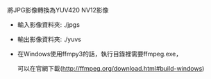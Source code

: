將JPG影像轉換為YUV420 NV12影像
* 輸入影像資料夾: ./jpgs
* 輸出影像資料夾: ./yuvs
* 在Windows使用ffmpy3的話，執行目錄裡需要ffmpeg.exe，

  可以在官網下載(http://ffmpeg.org/download.html#build-windows)
